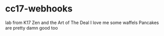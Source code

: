 # cc17-webhooks
lab from K17
Zen and the Art of The Deal
I love me some waffels
Pancakes are pretty damn good too
